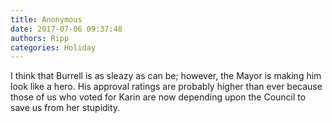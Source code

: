 ```yaml
---
title: Anonymous
date: 2017-07-06 09:37:48
authors: Ripp
categories: Holiday
---
```


 I think that Burrell is as sleazy as can be; however, the Mayor is making him look like a hero.  His approval ratings are probably higher than ever because those of us who voted for Karin are now depending upon the Council to save us from her stupidity.